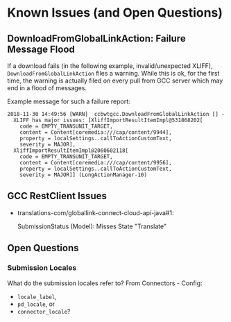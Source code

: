 # Known Issues (and Open Questions)

## DownloadFromGlobalLinkAction: Failure Message Flood

If a download fails (in the following example, invalid/unexpected XLIFF), `DownloadFromGlobalLinkAction`
files a warning. While this is ok, for the first time, the warning is actually
filed on every pull from GCC server which may end in a flood of messages.

Example message for such a failure report:
 
```log
2018-11-30 14:49:56 [WARN]  ccbwtgcc.DownloadFromGlobalLinkAction [] -
  XLIFF has major issues: [XliffImportResultItemImpl@531868202[
    code = EMPTY_TRANSUNIT_TARGET,
    content = Content[coremedia:///cap/content/9944],
    property = localSettings..callToActionCustomText,
    severity = MAJOR],
  XliffImportResultItemImpl@2060602118[
    code = EMPTY_TRANSUNIT_TARGET,
    content = Content[coremedia:///cap/content/9956],
    property = localSettings..callToActionCustomText,
    severity = MAJOR]] (LongActionManager-10)
```

## GCC RestClient Issues

* translations-com/globallink-connect-cloud-api-java#1:

    SubmissionStatus (Model): Misses State "Translate"

## Open Questions

### Submission Locales

What do the submission locales refer to? From Connectors - Config:

* `locale_label`,
* `pd_locale`, or
* `connector_locale`?
